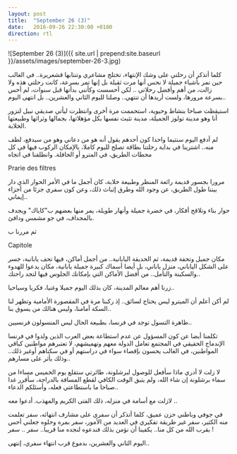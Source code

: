 ```yaml
---
layout: post
title:  "September 26 (3)"
date:   2016-09-26 22:30:00 +0100
direction: rtl
---
```


![September 26 (3)]({{ site.url | prepend:site.baseurl }}/assets/images/september-26-3.jpg)

كلما أتذكر أن رحلتي على وشك الإنتهاء، تختلج مشاعري وتنتابها قشعريرة.. في الغالب حين نمر بأشياء جميلة لا نحس أنها مرت ثقيلة بل إنها تمر بسرعة، كانت رحلتي هذه ولا زالت، من أهم وأفضل رحلاتي .. لكن أحسست وكأنني بدأتها قبل سنوات، لم أحس بسرعة مرورها، ولست أريدها أن تنتهي.. وصلنا لليوم الثاني والعشرين.. بل انتهى اليوم..

استيقظت صباحا بنشاط وحيوية، استحممت مرة أخرى وانتظرت ليأتي صديقي نبيل لنزور أنا وهو مدينة تولوز الجميلة، مدينة تثبث نفسها بكل مؤهلاتها، بجمالها وثراثها وطبيعتها الخلابة.

لم أدفع اليوم سنتيما واحدا كون أحدهم يقول أنه هو من دعاني وهو من سيدفع، لطف منه.. اشترينا في بداية رحلتنا بطاقة تصلح لليوم كاملا، بالإمكان الركوب فيها في كل محطات الطريق، في المترو أو الحافلة. وانطلقنا في اتجاه

Prarie des filtres

مرورا بجسور قديمة رائعة المنظر وطبيعة خلابة، كان أجمل ما في الأمر الحوار الذي دار بيننا طول الطريق، عن وجود الله وطرق إثباث ذلك، وعن كون سفري جزئا من أجزاء إيماني..

حوار بناء وتلاقح أفكار، في خضرة جميلة وأنهار طويلة، يمر منها بعضهم ب"كاياك" ويجدف بالمجداف، في جو مشمس ودافئ.

ثم مررنا ب

Capitole

مكان جميل وتحفة قديمة، ثم الحديقة اليابانية.. من أجمل أماكن، فيها تحف يابانية، جسر على الشكل الياباني، منزل ياباني، بل أيضا أسماك كبيرة جميلة يابانية، مكان يدعوا للهدوء والسكينة والتأمل.. من أفضل الأماكن التي بإمكانك الجلوس فيها لتجد راحتك..

زرنا أهم معالم المدينة، كان بذلك اليوم جميلا وغنيا، فكريا وسياحيا..

لم أكن أعلم أن الميترو ليس يحتاج لسائق.. إذ ركبنا مرة في المقصورة الأمامية وتظهر لنا السكة أمامنا، وليس هنالك من يسوق بنا..

ظاهرة التسول توجد في فرنسا، بطبيعة الحال ليس المتسولون فرنسيين..

تكلمنا أيضا عن كون المسؤول عن عدم استطاعة بعض العرب الذين ولدوا في فرنسا الإندماج الحقيقي في المجتمع تعامل الدولة معهم وتهميشهم، لا تعتبرهم مواطنين كباقي المواطنين، في الغالب يحسون بإقصاء سواء في دراستهم أو في سكناهم أوغير ذلك.. وذلك يأثر على مسارهم..

لا زلت لا أدري ماذا سأفعل للوصول لبرشلونة، طائرتي ستقلع يوم الخميس مساءا من سماء برشلونة إن شاء الله، ولم يتبق الوقت الكافي لقطع المسافة بالدراجة، سأقرر غدا صباحا ما باستطاعتي فعله، وأسئلكم الدعاء..

لازلت مع أسامة في منزله، ذلك الفتى الكريم والمهذب. أدعوا معه ..

في جوفي وباطني حزن عميق، كلما أتذكر أن سفري على مشارف انتهائه، سفر تعلمت منه الكثير، سفر غير طريقة تفكيري في العديد من الأمور، سفر بمره وحلوه جعلني أحس بقرب الله من كل منا.. يكفينا أن نؤمن بذلك فندعوه لنجده منا قريبا.. سفر .. سفر !

اليوم الثاني والعشرين، بدموع قرب انتهاء سفري، إنتهى..